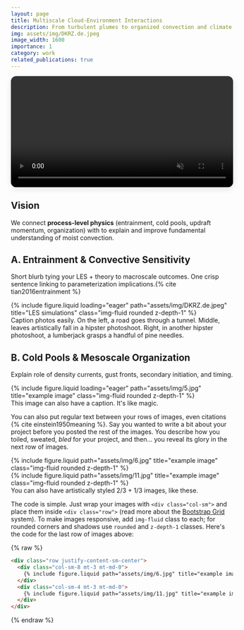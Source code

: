 ```yaml
---
layout: page
title: Multiscale Cloud-Environment Interactions
description: From turbulent plumes to organized convection and climate variability
img: assets/img/DKRZ.de.jpeg
image_width: 1600
importance: 1
category: work
related_publications: true
---
```


<div style="position:relative;overflow:hidden;border-radius:12px;box-shadow:0 4px 14px rgba(0,0,0,.12);margin-bottom:1.25rem;">
  <video autoplay loop muted playsinline preload="auto"
         style="width:100%;height:auto;display:block;border:0;">
    <source src="/assets/video/grl_2025.mp4" type="video/mp4">
  </video>
</div>

## Vision
We connect **process-level physics** (entrainment, cold pools, updraft momentum, organization) with to explain and improve fundamental understanding of moist convection.

## A. Entrainment & Convective Sensitivity
Short blurb tying your LES + theory to macroscale outcomes. One crisp sentence linking to parameterization implications.{% cite tian2016entrainment %}

<div class="row">
    <div class="col-md-7">
        {% include figure.liquid loading="eager" path="assets/img/DKRZ.de.jpeg" title="LES simulations" class="img-fluid rounded z-depth-1" %}
    </div>
</div>
<div class="caption">
    Caption photos easily. On the left, a road goes through a tunnel. Middle, leaves artistically fall in a hipster photoshoot. Right, in another hipster photoshoot, a lumberjack grasps a handful of pine needles.
</div>

## B. Cold Pools & Mesoscale Organization
Explain role of density currents, gust fronts, secondary initiation, and timing.

<div class="row">
    <div class="col-sm mt-3 mt-md-0">
        {% include figure.liquid loading="eager" path="assets/img/5.jpg" title="example image" class="img-fluid rounded z-depth-1" %}
    </div>
</div>
<div class="caption">
    This image can also have a caption. It's like magic.
</div>



You can also put regular text between your rows of images, even citations {% cite einstein1950meaning %}.
Say you wanted to write a bit about your project before you posted the rest of the images.
You describe how you toiled, sweated, _bled_ for your project, and then... you reveal its glory in the next row of images.

<div class="row justify-content-sm-center">
    <div class="col-sm-8 mt-3 mt-md-0">
        {% include figure.liquid path="assets/img/6.jpg" title="example image" class="img-fluid rounded z-depth-1" %}
    </div>
    <div class="col-sm-4 mt-3 mt-md-0">
        {% include figure.liquid path="assets/img/11.jpg" title="example image" class="img-fluid rounded z-depth-1" %}
    </div>
</div>
<div class="caption">
    You can also have artistically styled 2/3 + 1/3 images, like these.
</div>

The code is simple.
Just wrap your images with `<div class="col-sm">` and place them inside `<div class="row">` (read more about the <a href="https://getbootstrap.com/docs/4.4/layout/grid/">Bootstrap Grid</a> system).
To make images responsive, add `img-fluid` class to each; for rounded corners and shadows use `rounded` and `z-depth-1` classes.
Here's the code for the last row of images above:

{% raw %}

```html
<div class="row justify-content-sm-center">
  <div class="col-sm-8 mt-3 mt-md-0">
    {% include figure.liquid path="assets/img/6.jpg" title="example image" class="img-fluid rounded z-depth-1" %}
  </div>
  <div class="col-sm-4 mt-3 mt-md-0">
    {% include figure.liquid path="assets/img/11.jpg" title="example image" class="img-fluid rounded z-depth-1" %}
  </div>
</div>
```

{% endraw %}

